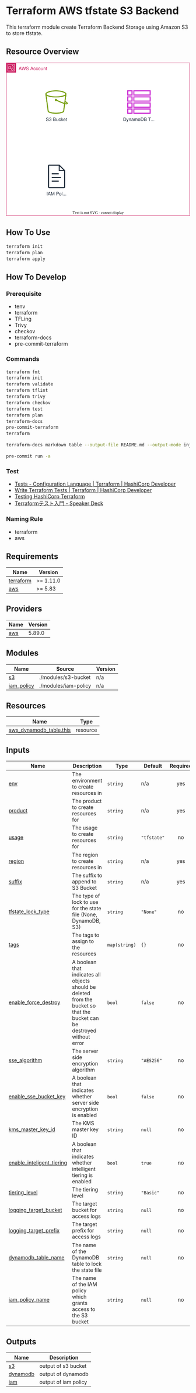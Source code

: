 # Terraform AWS tfstate S3 Backend

This terraform module create Terraform Backend Storage using Amazon S3 to store tfstate.

## Resource Overview

![](./docs/img/overview.drawio.svg)


## How To Use

```sh
terraform init
terraform plan
terraform apply
```

## How To Develop

### Prerequisite

- tenv
- terraform
- TFLing
- Trivy
- checkov
- terraform-docs
- pre-commit-terraform

### Commands

```sh
terraform fmt
terraform init
terraform validate
terraform tflint
terraform trivy
terraform checkov
terraform test
terraform plan
terraform-docs
pre-commit-terraform
terraform
```

```sh
terraform-docs markdown table --output-file README.md --output-mode inject .
```

```sh
pre-commit run -a
```


### Test

- [Tests - Configuration Language | Terraform | HashiCorp Developer](https://developer.hashicorp.com/terraform/language/tests)
- [Write Terraform Tests | Terraform | HashiCorp Developer](https://developer.hashicorp.com/terraform/tutorials/configuration-language/test)
- [Testing HashiCorp Terraform](https://www.hashicorp.com/ja/blog/testing-hashicorp-terraform)
- [Terraformテスト入門 - Speaker Deck](https://speakerdeck.com/msato/terraform-test)


### Naming Rule

- terraform
- aws




<!-- BEGIN_TF_DOCS -->
## Requirements

| Name | Version |
|------|---------|
| <a name="requirement_terraform"></a> [terraform](#requirement\_terraform) | >= 1.11.0 |
| <a name="requirement_aws"></a> [aws](#requirement\_aws) | >= 5.83 |

## Providers

| Name | Version |
|------|---------|
| <a name="provider_aws"></a> [aws](#provider\_aws) | 5.89.0 |

## Modules

| Name | Source | Version |
|------|--------|---------|
| <a name="module_s3"></a> [s3](#module\_s3) | ./modules/s3-bucket | n/a |
| <a name="module_iam_policy"></a> [iam\_policy](#module\_iam\_policy) | ./modules/iam-policy | n/a |

## Resources

| Name | Type |
|------|------|
| [aws_dynamodb_table.this](https://registry.terraform.io/providers/hashicorp/aws/latest/docs/resources/dynamodb_table) | resource |

## Inputs

| Name | Description | Type | Default | Required |
|------|-------------|------|---------|:--------:|
| <a name="input_env"></a> [env](#input\_env) | The environment to create resources in | `string` | n/a | yes |
| <a name="input_product"></a> [product](#input\_product) | The product to create resources for | `string` | n/a | yes |
| <a name="input_usage"></a> [usage](#input\_usage) | The usage to create resources for | `string` | `"tfstate"` | no |
| <a name="input_region"></a> [region](#input\_region) | The region to create resources in | `string` | n/a | yes |
| <a name="input_suffix"></a> [suffix](#input\_suffix) | The suffix to append to S3 Bucket | `string` | n/a | yes |
| <a name="input_tfstate_lock_type"></a> [tfstate\_lock\_type](#input\_tfstate\_lock\_type) | The type of lock to use for the state file (None, DynamoDB, S3) | `string` | `"None"` | no |
| <a name="input_tags"></a> [tags](#input\_tags) | The tags to assign to the resources | `map(string)` | `{}` | no |
| <a name="input_enable_force_destroy"></a> [enable\_force\_destroy](#input\_enable\_force\_destroy) | A boolean that indicates all objects should be deleted from the bucket so that the bucket can be destroyed without error | `bool` | `false` | no |
| <a name="input_sse_algorithm"></a> [sse\_algorithm](#input\_sse\_algorithm) | The server side encryption algorithm | `string` | `"AES256"` | no |
| <a name="input_enable_sse_bucket_key"></a> [enable\_sse\_bucket\_key](#input\_enable\_sse\_bucket\_key) | A boolean that indicates whether server side encryption is enabled | `bool` | `false` | no |
| <a name="input_kms_master_key_id"></a> [kms\_master\_key\_id](#input\_kms\_master\_key\_id) | The KMS master key ID | `string` | `null` | no |
| <a name="input_enable_inteligent_tiering"></a> [enable\_inteligent\_tiering](#input\_enable\_inteligent\_tiering) | A boolean that indicates whether intelligent tiering is enabled | `bool` | `true` | no |
| <a name="input_tiering_level"></a> [tiering\_level](#input\_tiering\_level) | The tiering level | `string` | `"Basic"` | no |
| <a name="input_logging_target_bucket"></a> [logging\_target\_bucket](#input\_logging\_target\_bucket) | The target bucket for access logs | `string` | `null` | no |
| <a name="input_logging_target_prefix"></a> [logging\_target\_prefix](#input\_logging\_target\_prefix) | The target prefix for access logs | `string` | `null` | no |
| <a name="input_dynamodb_table_name"></a> [dynamodb\_table\_name](#input\_dynamodb\_table\_name) | The name of the DynamoDB table to lock the state file | `string` | `null` | no |
| <a name="input_iam_policy_name"></a> [iam\_policy\_name](#input\_iam\_policy\_name) | The name of the IAM policy which grants access to the S3 bucket | `string` | `null` | no |

## Outputs

| Name | Description |
|------|-------------|
| <a name="output_s3"></a> [s3](#output\_s3) | output of s3 bucket |
| <a name="output_dynamodb"></a> [dynamodb](#output\_dynamodb) | output of dynamodb |
| <a name="output_iam"></a> [iam](#output\_iam) | output of iam policy |
<!-- END_TF_DOCS -->
